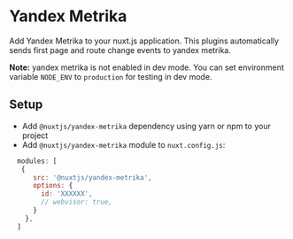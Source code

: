 # Yandex Metrika
Add Yandex Metrika to your nuxt.js application.
This plugins automatically sends first page and route change events to yandex metrika.

**Note:** yandex metrika is not enabled in dev mode.
You can set environment variable `NODE_ENV` to `production` for testing in dev mode.


## Setup
- Add `@nuxtjs/yandex-metrika` dependency using yarn or npm to your project
- Add `@nuxtjs/yandex-metrika` module to `nuxt.config.js`:

```js
  modules: [
   {
      src: '@nuxtjs/yandex-metrika',
      options: {
        id: 'XXXXXX',
        // webvisor: true,
      }
    },
  ]
````

